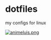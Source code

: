 # dotfiles
my configs for linux 


[![animeluis.png](https://i.imgur.com/xNJ9e3N.png)](https://i.imgur.com/xNJ9e3N.png)
